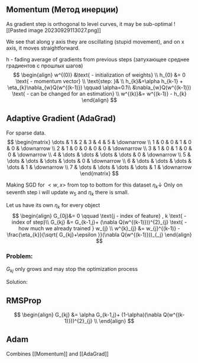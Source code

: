 ## Momentum (Метод инерции)
As gradient step is orthogonal to level curves, it may be sub-optimal
![[Pasted image 20230929113027.png]]

We see that along y axis they are oscillating (stupid movement), and on x axis, it moves straightforward.

h - fading average of gradients from previous steps (затухающее среднее градиентов с прошлых шагов)
$$
\begin{align}
w^{(0)} &\text{ - initialization of weights} \\
h_{0} &= 0 \text{ - momentum vector} \\
\text{step: }& \\
h_{k}&=\alpha h_{k-1} + \eta_{k}\nabla_{w}Q(w^{(k-1)}) \qquad \alpha=0.1\\ 
&\nabla_{w}Q(w^{(k-1)}) \text{ - can be changed for an estimation} \\
w^{(k)}&= w^{(k-1)} - h_{k}
\end{align}
$$


## Adaptive Gradient (AdaGrad)
For sparse data.
$$
\begin{matrix}
\dots  & 1 & 2 & 3 & 4 & 5  & \downarrow \\
1  & 0 & 0 & 1 & 0 & 0 & \downarrow \\
2  & 1 & 0 & 0 & 0 & 0  & \downarrow \\
3  & 1 & 0 & 1 & 0 & 0  & \downarrow \\
4  & \dots & \dots & \dots & \dots & 0 & \downarrow  \\
5  & \dots & \dots & \dots & \dots & 0  & \downarrow \\
6  & \dots & \dots & \dots & \dots & 1  & \downarrow \\
7 & \dots & \dots & \dots & \dots & 1 & \downarrow 
\end{matrix}
$$

Making SGD for $<w,x>$ from top to bottom for this dataset $\eta_{k} \downarrow$
Only on seventh step i will update $w_{5}$ and $\eta_{k}$ there is small.

Let us have its own $\eta_{k}$ for every object 
$$
\begin{align}
G_{0j}&= 0 \qquad \text{j - index of feature} , k \text{ - index of step}\\
G_{kj} &= G_{k-1,j}+ (\nabla Q(w^{(k-1)}))^{2}_{j}  \text{ - how much we already trained } w_{j} \\
w^{k}_{j} &= w_{j}^{(k-1)} - \frac{\eta_{k}}{\sqrt{ G_{kj}+\epsilon }}(\nabla Q(w^{(k-1)}))_{_j}
\end{align}
$$

### Problem: 
$G_{kj}$ only grows and may stop the optimization process

Solution:
## RMSProp
$$
\begin{align}
G_{kj} &= \alpha G_{k-1,j}+ (1-\alpha)(\nabla Q(w^{(k-1)}))^{2}_{j} \\
\end{align}
$$


## Adam
Combines [[Momentum]] and [[AdaGrad]]


